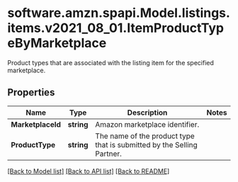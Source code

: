 # software.amzn.spapi.Model.listings.items.v2021_08_01.ItemProductTypeByMarketplace
Product types that are associated with the listing item for the specified marketplace.

## Properties

Name | Type | Description | Notes
------------ | ------------- | ------------- | -------------
**MarketplaceId** | **string** | Amazon marketplace identifier. | 
**ProductType** | **string** | The name of the product type that is submitted by the Selling Partner. | 

[[Back to Model list]](../README.md#documentation-for-models) [[Back to API list]](../README.md#documentation-for-api-endpoints) [[Back to README]](../README.md)

